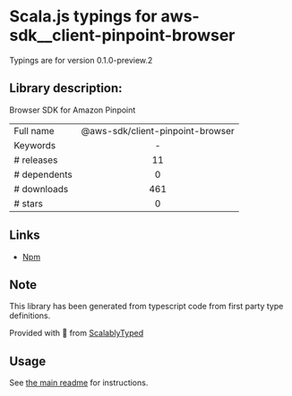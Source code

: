 
# Scala.js typings for aws-sdk__client-pinpoint-browser

Typings are for version 0.1.0-preview.2

## Library description:
Browser SDK for Amazon Pinpoint

|                    |                 |
| ------------------ | :-------------: |
| Full name          | @aws-sdk/client-pinpoint-browser |
| Keywords           | - |
| # releases         | 11 |
| # dependents       | 0 |
| # downloads        | 461 |
| # stars            | 0 |

## Links
- [Npm](https://www.npmjs.com/package/%40aws-sdk%2Fclient-pinpoint-browser)
    


## Note
This library has been generated from typescript code from first party type definitions.

Provided with :purple_heart: from [ScalablyTyped](https://github.com/oyvindberg/ScalablyTyped)

## Usage
See [the main readme](../../readme.md) for instructions.


